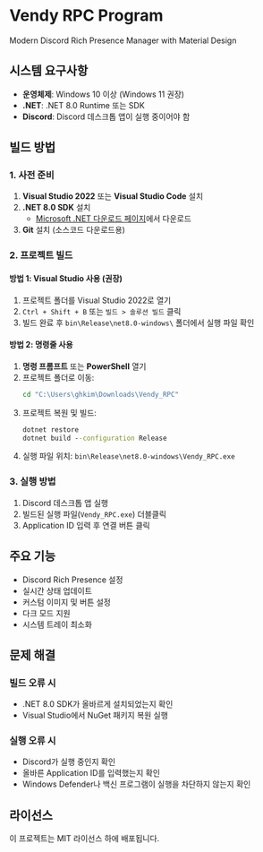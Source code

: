 # Vendy RPC Program

Modern Discord Rich Presence Manager with Material Design

## 시스템 요구사항

- **운영체제**: Windows 10 이상 (Windows 11 권장)
- **.NET**: .NET 8.0 Runtime 또는 SDK
- **Discord**: Discord 데스크톱 앱이 실행 중이어야 함

## 빌드 방법

### 1. 사전 준비

1. **Visual Studio 2022** 또는 **Visual Studio Code** 설치
2. **.NET 8.0 SDK** 설치
   - [Microsoft .NET 다운로드 페이지](https://dotnet.microsoft.com/download/dotnet/8.0)에서 다운로드
3. **Git** 설치 (소스코드 다운로드용)

### 2. 프로젝트 빌드

#### 방법 1: Visual Studio 사용 (권장)

1. 프로젝트 폴더를 Visual Studio 2022로 열기
2. `Ctrl + Shift + B` 또는 `빌드 > 솔루션 빌드` 클릭
3. 빌드 완료 후 `bin\Release\net8.0-windows\` 폴더에서 실행 파일 확인

#### 방법 2: 명령줄 사용

1. **명령 프롬프트** 또는 **PowerShell** 열기
2. 프로젝트 폴더로 이동:
   ```cmd
   cd "C:\Users\ghkim\Downloads\Vendy_RPC"
   ```
3. 프로젝트 복원 및 빌드:
   ```cmd
   dotnet restore
   dotnet build --configuration Release
   ```
4. 실행 파일 위치: `bin\Release\net8.0-windows\Vendy_RPC.exe`

### 3. 실행 방법

1. Discord 데스크톱 앱 실행
2. 빌드된 실행 파일(`Vendy_RPC.exe`) 더블클릭
3. Application ID 입력 후 연결 버튼 클릭

## 주요 기능

- Discord Rich Presence 설정
- 실시간 상태 업데이트
- 커스텀 이미지 및 버튼 설정
- 다크 모드 지원
- 시스템 트레이 최소화

## 문제 해결

### 빌드 오류 시
- .NET 8.0 SDK가 올바르게 설치되었는지 확인
- Visual Studio에서 NuGet 패키지 복원 실행

### 실행 오류 시
- Discord가 실행 중인지 확인
- 올바른 Application ID를 입력했는지 확인
- Windows Defender나 백신 프로그램이 실행을 차단하지 않는지 확인

## 라이선스

이 프로젝트는 MIT 라이선스 하에 배포됩니다.
